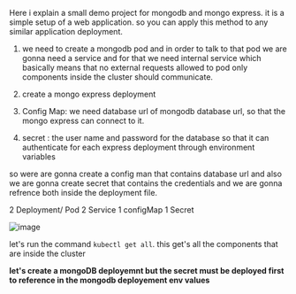 Here i explain a small demo project for mongodb and mongo express. it is a simple setup of a web application. so you can apply
this method to any similar application deployment.
 1. we need to create a mongodb pod and in order to talk to that pod we are gonna need a service and for that we need internal service
  which basically means that no external requests allowed to pod only components inside the
  cluster should communicate.
  
 2. create a mongo express deployment
 3. Config Map: we need database url of mongodb database url, so that the mongo express can connect to it.
 4. secret : the user name and password for the database so that it can authenticate for each express deployment through environment variables

so were are gonna create a config  man that contains database url and also we are gonna create secret that contains the credentials and we are gonna 
refrence both inside the deployment file.

2 Deployment/ Pod
2 Service
1 configMap
1 Secret

![image](https://user-images.githubusercontent.com/20774548/122664219-b031a600-d1bd-11eb-9750-d714a507823f.png)


let's run the command `kubectl get all`. this get's all the components that are inside the cluster

**let's create a mongoDB deployemnt but the secret must be deployed first to reference in the mongodb deployement env values**


